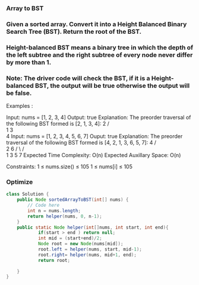 ### Array to BST

### Given a sorted array. Convert it into a Height Balanced Binary Search Tree (BST). Return the root of the BST.

### Height-balanced BST means a binary tree in which the depth of the left subtree and the right subtree of every node never differ by more than 1.

### Note: The driver code will check the BST, if it is a Height-balanced BST, the output will be true otherwise the output will be false.

Examples :

Input: nums = [1, 2, 3, 4]
Output: true
Explanation: The preorder traversal of the following BST formed is [2, 1, 3, 4]:
           2
         /   \
        1     3
               \
                4
Input: nums = [1, 2, 3, 4, 5, 6, 7]
Ouput: true
Explanation: The preorder traversal of the following BST formed is [4, 2, 1, 3, 6, 5, 7]:
        4
       / \
      2   6
     / \   / \
    1 3  5 7
Expected Time Complexity: O(n)
Expected Auxillary Space: O(n)

Constraints:
1 ≤ nums.size() ≤ 105
1 ≤ nums[i] ≤ 105

### Optimize

```java
class Solution {
    public Node sortedArrayToBST(int[] nums) {
        // Code here
        int n = nums.length;
        return helper(nums, 0, n-1);
    }
    public static Node helper(int[]nums, int start, int end){
            if(start > end ) return null;
            int mid = (start+end)/2;
            Node root = new Node(nums[mid]);
            root.left = helper(nums, start, mid-1);
            root.right= helper(nums, mid+1, end);
            return root;
      
    }
}
```